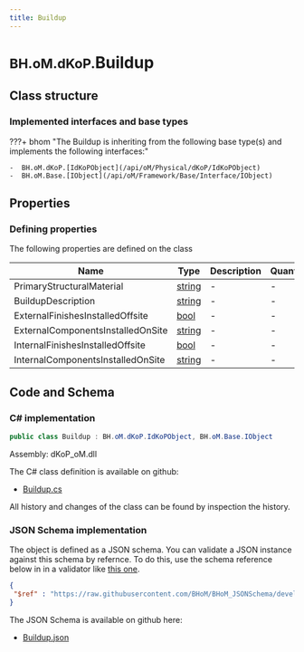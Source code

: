```yaml
---
title: Buildup
---
```


# <small>BH.oM.dKoP.</small>**Buildup**



## Class structure

### Implemented interfaces and base types

???+ bhom "The Buildup is inheriting from the following base type(s) and implements the following interfaces:"

    -  BH.oM.dKoP.[IdKoPObject](/api/oM/Physical/dKoP/IdKoPObject)
    -  BH.oM.Base.[IObject](/api/oM/Framework/Base/Interface/IObject)


## Properties



### Defining properties

The following properties are defined on the class

| Name             | Type             | Description      | Quantity         |
|------------------|------------------|------------------|------------------|
| PrimaryStructuralMaterial | [string](https://learn.microsoft.com/en-us/dotnet/api/System.String?view=netstandard-2.0) | - | - |
| BuildupDescription | [string](https://learn.microsoft.com/en-us/dotnet/api/System.String?view=netstandard-2.0) | - | - |
| ExternalFinishesInstalledOffsite | [bool](https://learn.microsoft.com/en-us/dotnet/api/System.Boolean?view=netstandard-2.0) | - | - |
| ExternalComponentsInstalledOnSite | [string](https://learn.microsoft.com/en-us/dotnet/api/System.String?view=netstandard-2.0) | - | - |
| InternalFinishesInstalledOffsite | [bool](https://learn.microsoft.com/en-us/dotnet/api/System.Boolean?view=netstandard-2.0) | - | - |
| InternalComponentsInstalledOnSite | [string](https://learn.microsoft.com/en-us/dotnet/api/System.String?view=netstandard-2.0) | - | - |


## Code and Schema

### C# implementation

``` C# title="C#"
public class Buildup : BH.oM.dKoP.IdKoPObject, BH.oM.Base.IObject
```

Assembly: dKoP_oM.dll

The C# class definition is available on github:

- [Buildup.cs](https://github.com/BHoM/dKoP_Toolkit/blob/develop/dKoP_oM/ProductInformation\Buildup.cs)

All history and changes of the class can be found by inspection the history.
### JSON Schema implementation

The object is defined as a JSON schema. You can validate a JSON instance against this schema by refernce. To do this, use the schema reference below in in a validator like [this one](https://www.jsonschemavalidator.net/).

``` json title="JSON Schema"
{
 "$ref" : "https://raw.githubusercontent.com/BHoM/BHoM_JSONSchema/develop/dKoP_oM/Buildup.json"
}
```

The JSON Schema is available on github here:

- [Buildup.json](https://github.com/BHoM/BHoM_JSONSchema/blob/develop/dKoP_oM/Buildup.json)
